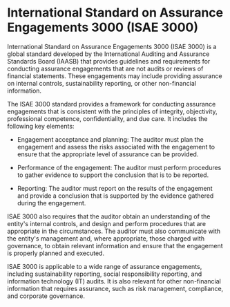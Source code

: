 # International Standard on Assurance Engagements 3000 (ISAE 3000)

International Standard on Assurance Engagements 3000 (ISAE 3000) is a global standard developed by the International Auditing and Assurance Standards Board (IAASB) that provides guidelines and requirements for conducting assurance engagements that are not audits or reviews of financial statements. These engagements may include providing assurance on internal controls, sustainability reporting, or other non-financial information.

The ISAE 3000 standard provides a framework for conducting assurance engagements that is consistent with the principles of integrity, objectivity, professional competence, confidentiality, and due care. It includes the following key elements:

* Engagement acceptance and planning: The auditor must plan the engagement and assess the risks associated with the engagement to ensure that the appropriate level of assurance can be provided.

* Performance of the engagement: The auditor must perform procedures to gather evidence to support the conclusion that is to be reported.

* Reporting: The auditor must report on the results of the engagement and provide a conclusion that is supported by the evidence gathered during the engagement.

ISAE 3000 also requires that the auditor obtain an understanding of the entity's internal controls, and design and perform procedures that are appropriate in the circumstances. The auditor must also communicate with the entity's management and, where appropriate, those charged with governance, to obtain relevant information and ensure that the engagement is properly planned and executed.

ISAE 3000 is applicable to a wide range of assurance engagements, including sustainability reporting, social responsibility reporting, and information technology (IT) audits. It is also relevant for other non-financial information that requires assurance, such as risk management, compliance, and corporate governance.
